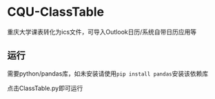 # CQU-ClassTable
重庆大学课表转化为ics文件，可导入Outlook日历/系统自带日历应用等  

## 运行  

需要python/pandas库，如未安装请使用`pip install pandas`安装该依赖库  

点击ClassTable.py即可运行
